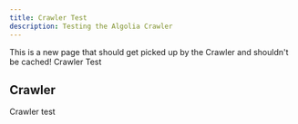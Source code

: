 ```yaml
---
title: Crawler Test
description: Testing the Algolia Crawler
---
```

This is a new page that should get picked up by the Crawler and shouldn't be cached!  Crawler Test

## Crawler

Crawler test